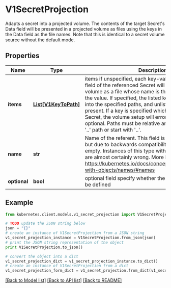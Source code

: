 # V1SecretProjection

Adapts a secret into a projected volume.  The contents of the target Secret's Data field will be presented in a projected volume as files using the keys in the Data field as the file names. Note that this is identical to a secret volume source without the default mode.

## Properties

Name | Type | Description | Notes
------------ | ------------- | ------------- | -------------
**items** | [**List[V1KeyToPath]**](V1KeyToPath.md) | items if unspecified, each key-value pair in the Data field of the referenced Secret will be projected into the volume as a file whose name is the key and content is the value. If specified, the listed keys will be projected into the specified paths, and unlisted keys will not be present. If a key is specified which is not present in the Secret, the volume setup will error unless it is marked optional. Paths must be relative and may not contain the &#39;..&#39; path or start with &#39;..&#39;. | [optional] 
**name** | **str** | Name of the referent. This field is effectively required, but due to backwards compatibility is allowed to be empty. Instances of this type with an empty value here are almost certainly wrong. More info: https://kubernetes.io/docs/concepts/overview/working-with-objects/names/#names | [optional] 
**optional** | **bool** | optional field specify whether the Secret or its key must be defined | [optional] 

## Example

```python
from kubernetes.client.models.v1_secret_projection import V1SecretProjection

# TODO update the JSON string below
json = "{}"
# create an instance of V1SecretProjection from a JSON string
v1_secret_projection_instance = V1SecretProjection.from_json(json)
# print the JSON string representation of the object
print V1SecretProjection.to_json()

# convert the object into a dict
v1_secret_projection_dict = v1_secret_projection_instance.to_dict()
# create an instance of V1SecretProjection from a dict
v1_secret_projection_form_dict = v1_secret_projection.from_dict(v1_secret_projection_dict)
```
[[Back to Model list]](../README.md#documentation-for-models) [[Back to API list]](../README.md#documentation-for-api-endpoints) [[Back to README]](../README.md)


